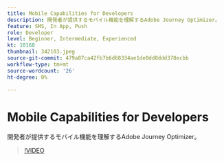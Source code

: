 ```yaml
---
title: Mobile Capabilities for Developers
description: 開発者が提供するモバイル機能を理解するAdobe Journey Optimizer。
feature: SMS, In App, Push
role: Developer
level: Beginner, Intermediate, Experienced
kt: 10168
thumbnail: 342103.jpeg
source-git-commit: 479a87ca42fb7b6d68334ae1de0dd8ddd378ecbb
workflow-type: tm+mt
source-wordcount: '26'
ht-degree: 0%

---
```



# Mobile Capabilities for Developers

開発者が提供するモバイル機能を理解するAdobe Journey Optimizer。

>[!VIDEO](https://video.tv.adobe.com/v/342103?quality=12&learn=on)
